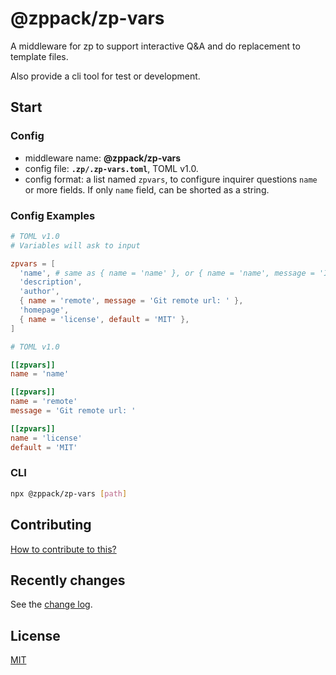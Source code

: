 # @zppack/zp-vars

A middleware for zp to support interactive Q&A and do replacement to template files.

Also provide a cli tool for test or development.

## Start

### Config

- middleware name: **@zppack/zp-vars**
- config file: **`.zp/.zp-vars.toml`**, TOML v1.0.
- config format: a list named `zpvars`, to configure inquirer questions `name` or more fields. If only `name` field, can be shorted as a string.

### Config Examples

```toml
# TOML v1.0
# Variables will ask to input

zpvars = [
  'name', # same as { name = 'name' }, or { name = 'name', message = 'Input name: ' },
  'description',
  'author',
  { name = 'remote', message = 'Git remote url: ' },
  'homepage',
  { name = 'license', default = 'MIT' },
]
```

```toml
# TOML v1.0

[[zpvars]]
name = 'name'

[[zpvars]]
name = 'remote'
message = 'Git remote url: '

[[zpvars]]
name = 'license'
default = 'MIT'
```

### CLI

```sh
npx @zppack/zp-vars [path]
```

## Contributing

[How to contribute to this?](CONTRIBUTING.md)

## Recently changes

See the [change log](CHANGELOG.md).

## License

[MIT](LICENSE)
